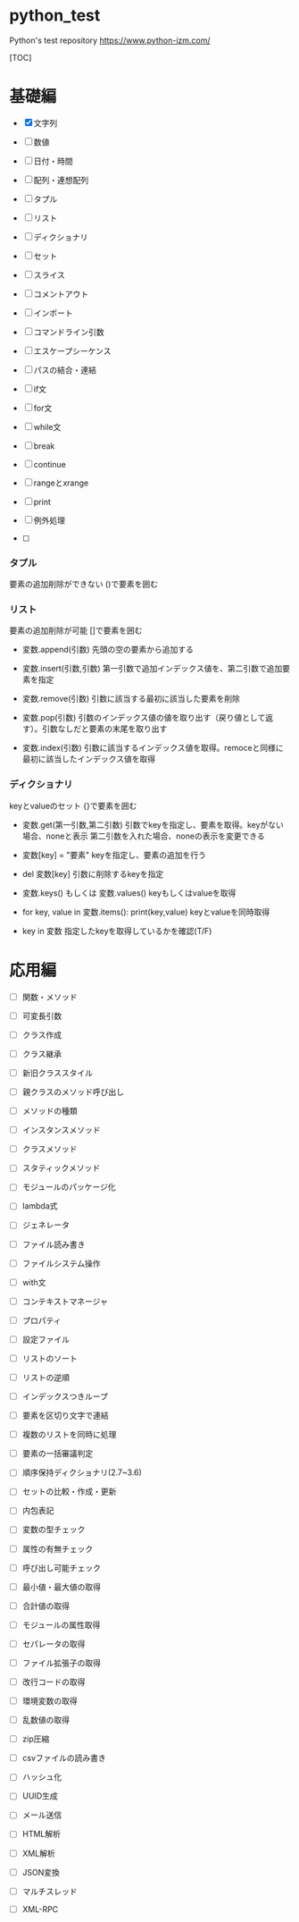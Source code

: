 # python_test
Python's test repository
https://www.python-izm.com/

[TOC]



# 基礎編

- [x] 文字列

- [ ] 数値

- [ ] 日付・時間

- [ ] 配列・連想配列

- [ ] タプル

- [ ] リスト

- [ ] ディクショナリ 

- [ ] セット

- [ ] スライス

- [ ] コメントアウト

- [ ] インポート

- [ ] コマンドライン引数

- [ ] エスケープシーケンス

- [ ] パスの結合・連結

- [ ] if文

- [ ] for文

- [ ] while文

- [ ] break

- [ ] continue

- [ ] rangeとxrange

- [ ] print

- [ ] 例外処理

  

- [ ] 

### タプル

要素の追加削除ができない
()で要素を囲む

### リスト

要素の追加削除が可能
[]で要素を囲む

+ 変数.append(引数)
  先頭の空の要素から追加する

+ 変数.insert(引数,引数)
  第一引数で追加インデックス値を、第二引数で追加要素を指定

+ 変数.remove(引数) 
  引数に該当する最初に該当した要素を削除

+ 変数.pop(引数)
  引数のインデックス値の値を取り出す（戻り値として返す）。引数なしだと要素の末尾を取り出す

+ 変数.index(引数)
  引数に該当するインデックス値を取得。remoceと同様に最初に該当したインデックス値を取得

### ディクショナリ

keyとvalueのセット
{}で要素を囲む

+ 変数.get(第一引数,第二引数)
  引数でkeyを指定し、要素を取得。keyがない場合、noneと表示
  第二引数を入れた場合、noneの表示を変更できる
+ 変数[key] = "要素"
  keyを指定し、要素の追加を行う

+ del 変数[key]
  引数に削除するkeyを指定

+ 変数.keys() もしくは 変数.values()
  keyもしくはvalueを取得

+ for key, value in 変数.items(): print(key,value)
  keyとvalueを同時取得

+ key in 変数
  指定したkeyを取得しているかを確認(T/F)



# 応用編



- [ ] 関数・メソッド
- [ ] 可変長引数
- [ ] クラス作成
- [ ] クラス継承
- [ ] 新旧クラススタイル
- [ ] 親クラスのメソッド呼び出し
- [ ] メソッドの種類
- [ ] インスタンスメソッド
- [ ] クラスメソッド
- [ ] スタティックメソッド
- [ ] モジュールのパッケージ化
- [ ] lambda式
- [ ] ジェネレータ
- [ ] ファイル読み書き
- [ ] ファイルシステム操作
- [ ] with文
- [ ] コンテキストマネージャ
- [ ] プロパティ
- [ ] 設定ファイル
- [ ] リストのソート
- [ ] リストの逆順
- [ ] インデックスつきループ
- [ ] 要素を区切り文字で連結
- [ ] 複数のリストを同時に処理
- [ ] 要素の一括審議判定
- [ ] 順序保持ディクショナリ(2.7~3.6)
- [ ] セットの比較・作成・更新
- [ ] 内包表記
- [ ] 変数の型チェック
- [ ] 属性の有無チェック
- [ ] 呼び出し可能チェック
- [ ] 最小値・最大値の取得
- [ ] 合計値の取得
- [ ] モジュールの属性取得
- [ ] セパレータの取得
- [ ] ファイル拡張子の取得
- [ ] 改行コードの取得
- [ ] 環境変数の取得
- [ ] 乱数値の取得
- [ ] zip圧縮
- [ ] csvファイルの読み書き
- [ ] ハッシュ化
- [ ] UUID生成
- [ ] メール送信
- [ ] HTML解析
- [ ] XML解析
- [ ] JSON変換
- [ ] マルチスレッド
- [ ] XML-RPC

